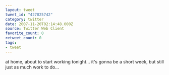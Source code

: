```yaml
---
layout: tweet
tweet_id: "427825742"
category: twitter
date: 2007-11-20T02:14:48.000Z
source: Twitter Web Client
favorite_count: 0
retweet_count: 0
tags:
- tweet
---
```


at home, about to start working tonight... it's gonna be a short week, but still just as much work to do...
